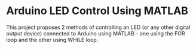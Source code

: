 # Arduino LED Control Using MATLAB
This project proposes 2 methods of controlling an LED (or any other digital output device) connected to Arduino using MATLAB - one using the FOR loop and the other using WHILE loop.
